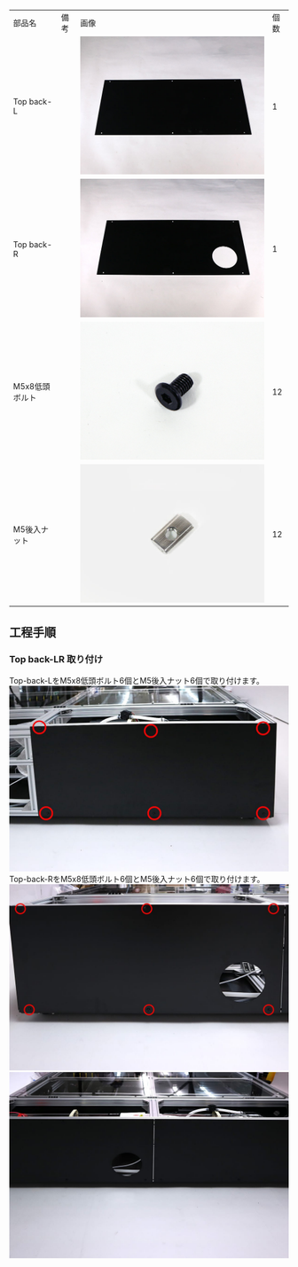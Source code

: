 <table class="packing-list">
    <tbody>
        <tr>
            <td>部品名</td>
            <td>備考</td>
            <td class="packing-img">画像</td>
            <td>個数</td>
        </tr>
        <tr>
            <td>Top back-L</td>
            <td></td>
            <td><img src="./images/packing/056.jpg" alt="Back L"/></td>
            <td>1</td>
        </tr>
        <tr>
            <td>Top back-R</td>
            <td></td>
            <td><img src="./images/packing/057.jpg" alt="Back R"/></td>
            <td>1</td>
        </tr>
        <tr>
            <td>M5x8低頭ボルト</td>
            <td></td>
            <td><img src="./images/packing/145.jpg" alt="M5x8低頭ボルト"/></td>
            <td>12</td>
        </tr>
        <tr>
            <td>M5後入ナット</td>
            <td></td>
            <td><img src="./images/packing/139.jpg" alt="M5後入ナット"/></td>
            <td>12</td>
        </tr>
    </tbody>
</table>

## 工程手順

### Top back-LR 取り付け
Top-back-LをM5x8低頭ボルト6個とM5後入ナット6個で取り付けます。
<img src="./images/029/IMG_2108.jpg"/>
Top-back-RをM5x8低頭ボルト6個とM5後入ナット6個で取り付けます。
<img src="./images/029/IMG_2111.jpg"/>
<img src="./images/029/IMG_2115.jpg"/>
